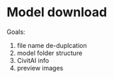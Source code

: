 # Model download

Goals:
1. file name de-duplcation
2. model folder structure
3. CivitAI info
4. preview images

